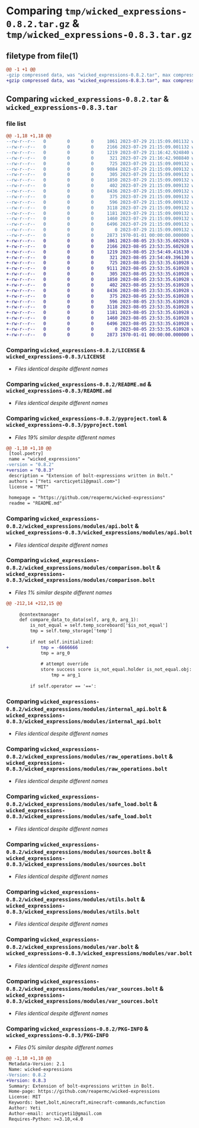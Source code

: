 # Comparing `tmp/wicked_expressions-0.8.2.tar.gz` & `tmp/wicked_expressions-0.8.3.tar.gz`

## filetype from file(1)

```diff
@@ -1 +1 @@
-gzip compressed data, was "wicked_expressions-0.8.2.tar", max compression
+gzip compressed data, was "wicked_expressions-0.8.3.tar", max compression
```

## Comparing `wicked_expressions-0.8.2.tar` & `wicked_expressions-0.8.3.tar`

### file list

```diff
@@ -1,18 +1,18 @@
--rw-r--r--   0        0        0     1061 2023-07-29 21:15:09.001132 wicked_expressions-0.8.2/LICENSE
--rw-r--r--   0        0        0     2166 2023-07-29 21:15:09.001132 wicked_expressions-0.8.2/README.md
--rw-r--r--   0        0        0     1219 2023-07-29 21:16:42.924840 wicked_expressions-0.8.2/pyproject.toml
--rw-r--r--   0        0        0      321 2023-07-29 21:16:42.908840 wicked_expressions-0.8.2/wicked_expressions/__init__.py
--rw-r--r--   0        0        0      725 2023-07-29 21:15:09.009132 wicked_expressions-0.8.2/wicked_expressions/modules/api.bolt
--rw-r--r--   0        0        0     9084 2023-07-29 21:15:09.009132 wicked_expressions-0.8.2/wicked_expressions/modules/comparison.bolt
--rw-r--r--   0        0        0      305 2023-07-29 21:15:09.009132 wicked_expressions-0.8.2/wicked_expressions/modules/config.bolt
--rw-r--r--   0        0        0     1850 2023-07-29 21:15:09.009132 wicked_expressions-0.8.2/wicked_expressions/modules/internal_api.bolt
--rw-r--r--   0        0        0      402 2023-07-29 21:15:09.009132 wicked_expressions-0.8.2/wicked_expressions/modules/nbtlib.bolt
--rw-r--r--   0        0        0     8436 2023-07-29 21:15:09.009132 wicked_expressions-0.8.2/wicked_expressions/modules/raw_operations.bolt
--rw-r--r--   0        0        0      375 2023-07-29 21:15:09.009132 wicked_expressions-0.8.2/wicked_expressions/modules/rebindable.bolt
--rw-r--r--   0        0        0      596 2023-07-29 21:15:09.009132 wicked_expressions-0.8.2/wicked_expressions/modules/safe_load.bolt
--rw-r--r--   0        0        0     3118 2023-07-29 21:15:09.009132 wicked_expressions-0.8.2/wicked_expressions/modules/sources.bolt
--rw-r--r--   0        0        0     1181 2023-07-29 21:15:09.009132 wicked_expressions-0.8.2/wicked_expressions/modules/utils.bolt
--rw-r--r--   0        0        0     1460 2023-07-29 21:15:09.009132 wicked_expressions-0.8.2/wicked_expressions/modules/var.bolt
--rw-r--r--   0        0        0     6496 2023-07-29 21:15:09.009132 wicked_expressions-0.8.2/wicked_expressions/modules/var_sources.bolt
--rw-r--r--   0        0        0        0 2023-07-29 21:15:09.009132 wicked_expressions-0.8.2/wicked_expressions/py.typed
--rw-r--r--   0        0        0     2873 1970-01-01 00:00:00.000000 wicked_expressions-0.8.2/PKG-INFO
+-rw-r--r--   0        0        0     1061 2023-08-05 23:53:35.602928 wicked_expressions-0.8.3/LICENSE
+-rw-r--r--   0        0        0     2166 2023-08-05 23:53:35.602928 wicked_expressions-0.8.3/README.md
+-rw-r--r--   0        0        0     1219 2023-08-05 23:54:49.416130 wicked_expressions-0.8.3/pyproject.toml
+-rw-r--r--   0        0        0      321 2023-08-05 23:54:49.396130 wicked_expressions-0.8.3/wicked_expressions/__init__.py
+-rw-r--r--   0        0        0      725 2023-08-05 23:53:35.610928 wicked_expressions-0.8.3/wicked_expressions/modules/api.bolt
+-rw-r--r--   0        0        0     9111 2023-08-05 23:53:35.610928 wicked_expressions-0.8.3/wicked_expressions/modules/comparison.bolt
+-rw-r--r--   0        0        0      305 2023-08-05 23:53:35.610928 wicked_expressions-0.8.3/wicked_expressions/modules/config.bolt
+-rw-r--r--   0        0        0     1850 2023-08-05 23:53:35.610928 wicked_expressions-0.8.3/wicked_expressions/modules/internal_api.bolt
+-rw-r--r--   0        0        0      402 2023-08-05 23:53:35.610928 wicked_expressions-0.8.3/wicked_expressions/modules/nbtlib.bolt
+-rw-r--r--   0        0        0     8436 2023-08-05 23:53:35.610928 wicked_expressions-0.8.3/wicked_expressions/modules/raw_operations.bolt
+-rw-r--r--   0        0        0      375 2023-08-05 23:53:35.610928 wicked_expressions-0.8.3/wicked_expressions/modules/rebindable.bolt
+-rw-r--r--   0        0        0      596 2023-08-05 23:53:35.610928 wicked_expressions-0.8.3/wicked_expressions/modules/safe_load.bolt
+-rw-r--r--   0        0        0     3118 2023-08-05 23:53:35.610928 wicked_expressions-0.8.3/wicked_expressions/modules/sources.bolt
+-rw-r--r--   0        0        0     1181 2023-08-05 23:53:35.610928 wicked_expressions-0.8.3/wicked_expressions/modules/utils.bolt
+-rw-r--r--   0        0        0     1460 2023-08-05 23:53:35.610928 wicked_expressions-0.8.3/wicked_expressions/modules/var.bolt
+-rw-r--r--   0        0        0     6496 2023-08-05 23:53:35.610928 wicked_expressions-0.8.3/wicked_expressions/modules/var_sources.bolt
+-rw-r--r--   0        0        0        0 2023-08-05 23:53:35.610928 wicked_expressions-0.8.3/wicked_expressions/py.typed
+-rw-r--r--   0        0        0     2873 1970-01-01 00:00:00.000000 wicked_expressions-0.8.3/PKG-INFO
```

### Comparing `wicked_expressions-0.8.2/LICENSE` & `wicked_expressions-0.8.3/LICENSE`

 * *Files identical despite different names*

### Comparing `wicked_expressions-0.8.2/README.md` & `wicked_expressions-0.8.3/README.md`

 * *Files identical despite different names*

### Comparing `wicked_expressions-0.8.2/pyproject.toml` & `wicked_expressions-0.8.3/pyproject.toml`

 * *Files 19% similar despite different names*

```diff
@@ -1,10 +1,10 @@
 [tool.poetry]
 name = "wicked_expressions"
-version = "0.8.2"
+version = "0.8.3"
 description = "Extension of bolt-expressions written in Bolt."
 authors = ["Yeti <arcticyeti1@gmail.com>"]
 license = "MIT"
 
 homepage = "https://github.com/reapermc/wicked-expressions"
 readme = "README.md"
```

### Comparing `wicked_expressions-0.8.2/wicked_expressions/modules/api.bolt` & `wicked_expressions-0.8.3/wicked_expressions/modules/api.bolt`

 * *Files identical despite different names*

### Comparing `wicked_expressions-0.8.2/wicked_expressions/modules/comparison.bolt` & `wicked_expressions-0.8.3/wicked_expressions/modules/comparison.bolt`

 * *Files 1% similar despite different names*

```diff
@@ -212,14 +212,15 @@
 
     @contextmanager
     def compare_data_to_data(self, arg_0, arg_1):
         is_not_equal = self.temp_scoreboard['$is_not_equal']
         tmp = self.temp_storage['temp']
 
         if not self.initialized:
+            tmp = -6666666
             tmp = arg_0
 
             # attempt override
             store success score is_not_equal.holder is_not_equal.obj:
                 tmp = arg_1
 
         if self.operator == '==':
```

### Comparing `wicked_expressions-0.8.2/wicked_expressions/modules/internal_api.bolt` & `wicked_expressions-0.8.3/wicked_expressions/modules/internal_api.bolt`

 * *Files identical despite different names*

### Comparing `wicked_expressions-0.8.2/wicked_expressions/modules/raw_operations.bolt` & `wicked_expressions-0.8.3/wicked_expressions/modules/raw_operations.bolt`

 * *Files identical despite different names*

### Comparing `wicked_expressions-0.8.2/wicked_expressions/modules/safe_load.bolt` & `wicked_expressions-0.8.3/wicked_expressions/modules/safe_load.bolt`

 * *Files identical despite different names*

### Comparing `wicked_expressions-0.8.2/wicked_expressions/modules/sources.bolt` & `wicked_expressions-0.8.3/wicked_expressions/modules/sources.bolt`

 * *Files identical despite different names*

### Comparing `wicked_expressions-0.8.2/wicked_expressions/modules/utils.bolt` & `wicked_expressions-0.8.3/wicked_expressions/modules/utils.bolt`

 * *Files identical despite different names*

### Comparing `wicked_expressions-0.8.2/wicked_expressions/modules/var.bolt` & `wicked_expressions-0.8.3/wicked_expressions/modules/var.bolt`

 * *Files identical despite different names*

### Comparing `wicked_expressions-0.8.2/wicked_expressions/modules/var_sources.bolt` & `wicked_expressions-0.8.3/wicked_expressions/modules/var_sources.bolt`

 * *Files identical despite different names*

### Comparing `wicked_expressions-0.8.2/PKG-INFO` & `wicked_expressions-0.8.3/PKG-INFO`

 * *Files 0% similar despite different names*

```diff
@@ -1,10 +1,10 @@
 Metadata-Version: 2.1
 Name: wicked-expressions
-Version: 0.8.2
+Version: 0.8.3
 Summary: Extension of bolt-expressions written in Bolt.
 Home-page: https://github.com/reapermc/wicked-expressions
 License: MIT
 Keywords: beet,bolt,minecraft,minecraft-commands,mcfunction
 Author: Yeti
 Author-email: arcticyeti1@gmail.com
 Requires-Python: >=3.10,<4.0
```

